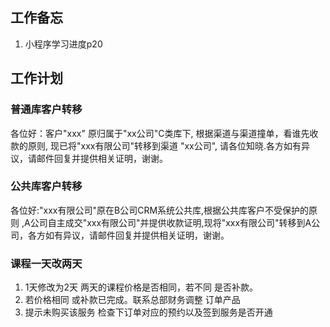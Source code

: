 ## 工作备忘
1. 小程序学习进度p20

## 工作计划

### 普通库客户转移
各位好：客户"xxx" 原归属于"xx公司"C类库下, 根据渠道与渠道撞单，看谁先收款的原则, 现已将"xxx有限公司"转移到渠道
"xx公司", 请各位知晓.各方如有异议，请邮件回复并提供相关证明，谢谢。

### 公共库客户转移
各位好:"xxx有限公司"原在B公司CRM系统公共库,根据公共库客户不受保护的原则 ,A公司自主成交"xxx有限公司"并提供收款证明,现将"xxx有限公司"转移到A公司，各方如有异议，请邮件回复并提供相关证明，谢谢。

### 课程一天改两天
1. 1天修改为2天  两天的课程价格是否相同，若不同 是否补款。
2. 若价格相同 或补款已完成。联系总部财务调整 订单产品
3. 提示未购买该服务 检查下订单对应的预约以及签到服务是否开通




